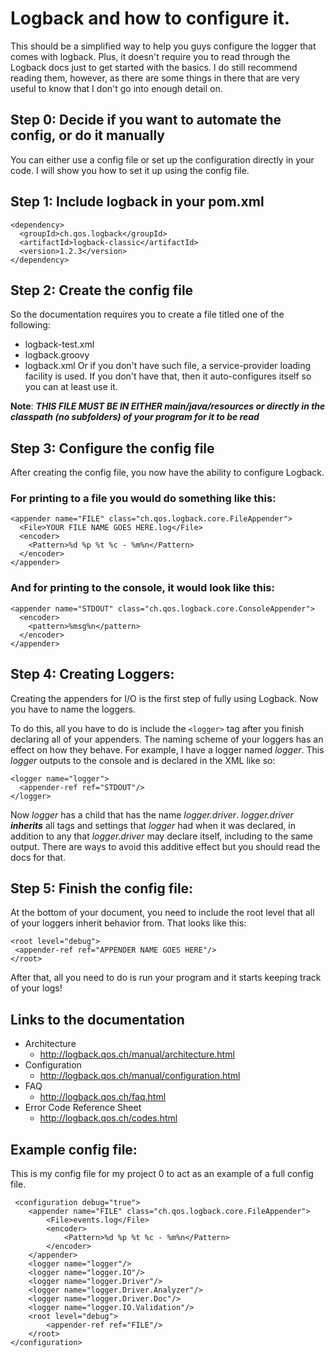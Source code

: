 # Logback and how to configure it.
This should be a simplified way to help you guys configure the logger that comes with logback. Plus, it doesn't require you to read through the Logback docs just to get started with the basics. I do still recommend reading them, however, as there are some things in there that are very useful to know that I don't go into enough detail on.

## Step 0: Decide if you want to automate the config, or do it manually
You can either use a config file or set up the configuration directly in your code. I will show you how to set it up using the config file.

## Step 1: Include logback in your pom.xml
```
<dependency>
  <groupId>ch.qos.logback</groupId>
  <artifactId>logback-classic</artifactId>
  <version>1.2.3</version>
</dependency>
```

## Step 2: Create the config file
So the documentation requires you to create a file titled one of the following:
- logback-test.xml
- logback.groovy
- logback.xml
Or if you don't have such file, a service-provider loading facility is used. If you don't have that, then it auto-configures itself so you can at least use it.

**Note**:
***THIS FILE MUST BE IN EITHER main/java/resources or directly in the classpath (no subfolders) of your program for it to be read***

## Step 3: Configure the config file
After creating the config file, you now have the ability to configure Logback.
### For printing to a file you would do something like this:
```
<appender name="FILE" class="ch.qos.logback.core.FileAppender">
  <File>YOUR FILE NAME GOES HERE.log</File>
  <encoder>
    <Pattern>%d %p %t %c - %m%n</Pattern>
  </encoder>
</appender>        
```
### And for printing to the console, it would look like this:
```
<appender name="STDOUT" class="ch.qos.logback.core.ConsoleAppender">
  <encoder>
    <pattern>%msg%n</pattern>
  </encoder>
</appender>
  ```
## Step 4: Creating Loggers:
Creating the appenders for I/O is the first step of fully using Logback. Now you have to name the loggers.

To do this, all you have to do is include the ```<logger>``` tag after you finish declaring all of your appenders.
The naming scheme of your loggers has an effect on how they behave. For example, I have a logger named *logger*. This *logger* outputs to the console and is declared in the XML
like so:
```
<logger name="logger">
  <appender-ref ref="STDOUT"/>
</logger>
```

Now *logger* has a child that has the name *logger.driver*. *logger.driver* ***inherits*** all tags and settings that *logger* had when it was declared, in addition to any that *logger.driver* may declare itself, including to the same output. There are ways to avoid this additive effect but you should read the docs for that.
  
 ## Step 5: Finish the config file:
 At the bottom of your document, you need to include the root level that all of your loggers inherit behavior from.
 That looks like this:
 ```
<root level="debug">
  <appender-ref ref="APPENDER NAME GOES HERE"/>
</root>
```

After that, all you need to do is run your program and it starts keeping track of your logs!

## Links to the documentation
- Architecture
  - http://logback.qos.ch/manual/architecture.html
- Configuration 
  - http://logback.qos.ch/manual/configuration.html
- FAQ
  - http://logback.qos.ch/faq.html
- Error Code Reference Sheet
  - http://logback.qos.ch/codes.html
 
 ## Example config file:
 This is my config file for my project 0 to act as an example of a full config file.
```
 <configuration debug="true">
    <appender name="FILE" class="ch.qos.logback.core.FileAppender">
        <File>events.log</File>
        <encoder>
            <Pattern>%d %p %t %c - %m%n</Pattern>
        </encoder>
    </appender>
    <logger name="logger"/>
    <logger name="logger.IO"/>
    <logger name="logger.Driver"/>
    <logger name="logger.Driver.Analyzer"/>
    <logger name="logger.Driver.Doc"/>
    <logger name="logger.IO.Validation"/>
    <root level="debug">
        <appender-ref ref="FILE"/>
    </root>
</configuration>
```

